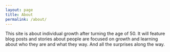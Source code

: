 ```yaml
---
layout: page
title: About
permalink: /about/
---
```


This site is about individual growth after turning the age of 50. It will feature blog posts and stories about people are focused on growth and learning about who they are and what they way. And all the surprises along the way. 
